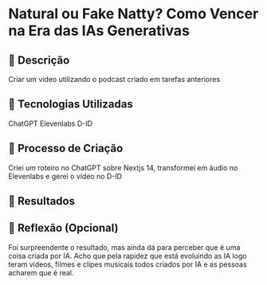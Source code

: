 # Natural ou Fake Natty? Como Vencer na Era das IAs Generativas

## 📒 Descrição
Criar um video utilizando o podcast criado em tarefas anteriores

## 🤖 Tecnologias Utilizadas
ChatGPT
Elevenlabs
D-ID

## 🧐 Processo de Criação
Criei um roteiro no ChatGPT sobre Nextjs 14, transformei em áudio no Elevenlabs e gerei o vídeo no D-ID

## 🚀 Resultados


## 💭 Reflexão (Opcional)
Foi surpreendente o resultado, mas ainda dá para perceber que é uma coisa criada por IA.
Acho que pela rapidez que está evoluindo as IA logo teram videos, filmes e clipes musicais todos criados por IA e as pessoas acharem que é real.

